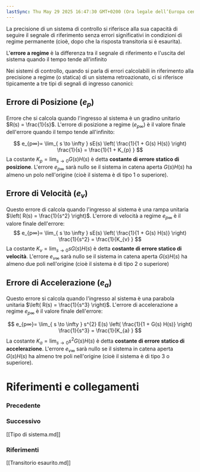```yaml
---
lastSync: Thu May 29 2025 16:47:30 GMT+0200 (Ora legale dell’Europa centrale)
---
```

La precisione di un sistema di controllo si riferisce alla sua capacità di seguire il segnale di riferimento senza errori significativi in condizioni di regime permanente (cioè, dopo che la risposta transitoria si è esaurita).

L'**errore a regime** è la differenza tra il segnale di riferimento e l'uscita del sistema quando il tempo tende all'infinito

Nei sistemi di controllo, quando si parla di errori calcolabili in riferimento alla precisione a regime (o statica) di un sistema retroazionato, ci si riferisce tipicamente a tre tipi di segnali di ingresso canonici:
## Errore di Posizione ($e_{p}$)
Errore che si calcola quando l'ingresso al sistema è un gradino unitario $R(s) = \frac{1}{s}$. L'errore di posizione a regime $(e_{p \infty})$ è il valore finale dell'errore quando il tempo tende all'infinito: 

$$
e_{p∞}​= \lim_{ s \to \infty } sE(s) \left( \frac{1}{1 + G(s) H(s)} \right) \frac{1}{s} = \frac{1}{1 + K_{p} }
$$
La costante $K_{p} = \lim_{ s \to 0 } G(s) H(s)$ è detta **costante di errore statico di posizione**. L'errore $e_{p \infty}$ sarà nullo se il sistema in catena aperta $G(s)H(s)$ ha almeno un polo nell'origine (cioè il sistema è di tipo 1 o superiore).

## Errore di Velocità ($e_{v}$)
Questo errore di calcola quando l'ingresso al sistema è una rampa unitaria $\left( R(s) = \frac{1}{s^2} \right)$. L'errore di velocità a regime $e_{p \infty}$ è il valore finale dell'errore:
$$
e_{p∞}​= \lim_{ s \to \infty } sE(s) \left( \frac{1}{1 + G(s) H(s)} \right) \frac{1}{s^2} = \frac{1}{K_{v} }
$$
La costante $K_{v} = \lim_{ s \to 0 } sG(s) H(s)$ è detta **costante di errore statico di velocità**. L'errore $e_{v \infty}$ sarà nullo se il sistema in catena aperta $G(s) H(s)$ ha almeno due poli nell'origine (cioè il sistema è di tipo 2 o superiore)

## Errore di Accelerazione ($e_{a}$)
Questo errore si calcola quando l'ingresso al sistema è una parabola unitaria $\left( R(s) = \frac{1}{s^3} \right)$. L'errore di accelerazione a regime $e_{p \infty}$ è il valore finale dell'errore:

$$
e_{p∞}​= \lim_{ s \to \infty } s^{2} E(s) \left( \frac{1}{1 + G(s) H(s)} \right) \frac{1}{s^3} = \frac{1}{K_{a} }
$$
La costante $K_{a} = \lim_{ s \to 0 } {s^2} G(s) H(s)$ è detta **costante di errore statico di accelerazione**. L'errore $e_{v \infty}$ sarà nullo se il sistema in catena aperta $G(s)H(s)$ ha almeno tre poli nell'origine (cioè il sistema è di tipo 3 o superiore).

# Riferimenti e collegamenti
### Precedente


### Successivo
[[Tipo di sistema.md]]

### Riferimenti
[[Transitorio esaurito.md]]